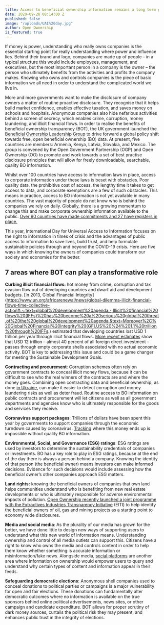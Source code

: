 ```yaml
---
title: Access to beneficial ownership information remains a long term goal
date: 2020-09-28 08:14:00 Z
published: false
image: "/uploads/UAI%20day.jpg"
author: Open Ownership
is_featured: true
---
```


If money is power, understanding who really owns companies is the essential starting point for really understanding where power and influence lies. Behind their brand and logo, companies are made up of people – in a typical structure this would include employees, management, and executives, but the most important person in a company is the owner – the person who ultimately benefits from the activities and profits the company makes. Knowing who owns and controls companies is the piece of basic information we all need in order to understand the complicated world we live in. 

More and more governments want to make the disclosure of company owners a matter of routine proactive disclosure. They recognise that it helps build market confidence, enables effective taxation, and saves money on schools and hospitals. Anonymous companies also hide nefarious activities behind a screen of secrecy, which enables crime, corruption, money laundering, and illicit financial flows. In order to realise the benefits of beneficial ownership transparency (BOT), the UK government launched the [Beneficial Ownership Leadership Group](https://www.openownership.org/what-we-do/the-beneficial-ownership-leadership-group/#:~:text=Convened%20by%20OpenOwnership%20and%20Open,effective%20governance%20and%20efficient%20markets.) to drive forward a global policy shift towards free, open beneficial ownership (BO) data. At present, five countries are members: Armenia, Kenya, Latvia, Slovakia, and Mexico. The group is convened by the Open Government Partnership (OGP) and Open Ownership (OO)  to promote and work towards a set of best practise disclosure principles that will allow for freely downloadable, searchable, quality BO information.  

Whilst over 100 countries have access to information laws in place, access to corporate information under these laws is beset with obstacles. Poor quality data, the prohibitive cost of access, the lengthy time it takes to get access to data, and corporate exemptions are a few of such obstacles. This means in practice, access to BO information is not yet available in many countries. The vast majority of people do not know who is behind the companies we rely on daily. Globally, there is a growing momentum to change this and make corporate ownership information available to the public. [Over 90 countries have made commitments and 27 have registers in place. ](https://www.openownership.org/map/)

This year, International Day for Universal Access to Information focuses on the right to information in times of crisis and the advantages of public access to information to save lives, build trust, and help formulate sustainable policies through and beyond the COVID-19 crisis. Here are five ways in which knowing the owners of companies could transform our society and economies for the better. 


## 7 areas where BOT can play a transformative role 



**Curbing illicit financial flows:** hot money from crime, corruption and tax evasion flow out of developing countries and dwarf aid and development budgets. [In 2013, Global Financial Integrity](https://www.un.org/africarenewal/news/global-dilemma-illicit-financial-flows-time-collective-action#:~:text=global%20development%20agenda.-,Illicit%20financial%20flows%20(IFFs)%20has%20become%20a%20serious%20global%20threat,of%20the%20global%20development%20agenda.&text=Moreover%2C%20Global%20Financial%20Integrity%20(GFI,US%20%24%201.1%20trillion%20through%20IFFs.) estimated that developing countries lost USD 1 trillion per year through illicit financial flows. [More recent estimates](https://www.imf.org/external/pubs/ft/fandd/2019/09/illicit-financial-flows-and-privacy-vs-transparency-purcell.htm) show that USD 12 trillion – almost 40 percent of all foreign direct investment – passes through empty corporate shells associated with no actual economic activity. BOT is key to addressing this issue and could be a game changer for meeting the Sustainable Development Goals.

**Contracting and procurement**: Corruption schemes often rely on government contracts to conceal illicit money flows, because it can be difficult to see who the real winners of the contracts are and where the money goes. Combining open contracting data and beneficial ownership, as done [in Ukraine](https://www.open-contracting.org/what-is-open-contracting/beneficial-ownership/), can make it easier to detect corruption and money laundering risks as well as deter fraud. Routine access to BO information on public contracts and procurement will let citizens as well as all government departments and agencies know who is ultimately responsible for the goods and services they receive. 

**Coronavirus support packages**: Trillions of dollars have been spent this year by governments to support companies through the economic turndown caused by coronavirus. [Tracking](https://blog-pfm.imf.org/pfmblog/2020/06/-4-simple-steps-to-implement-beneficial-ownership-under-covid-19-.html) where this money ends up is impossible without quality BO information.

**Environmental, Social, and Governance (ESG) ratings**: ESG ratings are used by investors to determine the sustainability credentials of companies or investments. BO has a key role to play in ESG ratings, because at the end of the day there is always a person behind a company. Knowing the identity of that person (the beneficial owner) means investors can make informed decisions. Evidence for such decisions would include assessing how the beneficial owner’s other companies approach ESG matters.

**Land rights:** knowing the beneficial owners of companies that own land helps communities understand who is benefiting from new real estate developments or who is ultimately responsible for adverse environmental impacts of pollution. [Open Ownership recently launched a joint programme with the Extractives Industries Transparency Initiative](https://www.openownership.org/blogs/opening-extractives-research-informs-programme-to-make-beneficial-ownership-transparency-a-reality-in-oil-gas-and-mining/) (EITI) to help identify the beneficial owners of oil, gas and mining projects as a starting point to economy wide disclosures. 

**Media and social media**: As the plurality of our media has grown for the better, we have done little to design new ways of supporting users to understand what this new world of information means. Understanding ownership and control of all media outlets can support this. Citizens have a right to know who owns the media and controls content in order to help them know whether something is accurate information or misinformation/fake news. Alongside media, [social platforms](https://twitter.com/OpenOwnership/status/1306609971136737286?s=20) are another area where information on ownership would empower users to query and understand why certain types of content and information appear in their feeds. 

**Safeguarding democratic elections:** Anonymous shell companies used to conceal donations to political parties or campaigns is a major vulnerability for open and fair elections. These donations can fundamentally alter democratic outcomes where no information is available on the true sponsors behind online political advertisements, news sites, or other campaign and candidate expenditure. BOT allows for proper scrutiny of dark money sources, curtails the political risk they may present, and enhances public trust in the integrity of elections. 